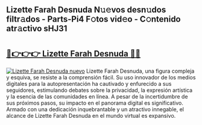 ## Lizette Farah Desnuda N𝚞𝚎vos desn𝚞dos filtr𝚊dos - Parts-Pi4 F𝚘tos vid𝚎o - C𝚘ntenido atr𝚊ctivo sHJ31

# <h2><a href="http://mb1ubi.tromn.icu/?c=Lizette+Farah+Desnuda">🔗👉👉👉 Lizette Farah Desnuda 🔗🔗</a></h2>

[![Lizette Farah Desnuda nuevo](https://i.imgur.com/pEAQMta.gif)](http://mb1ubi.tromn.icu/?c=Lizette+Farah+Desnuda)
Lizette Farah Desnuda, una figura compleja y esquiva, se resiste a la comprensión fácil. Su uso innovador de los medios digitales para la autopresentación ha cautivado y enfurecido a sus seguidores, estimulando debates sobre la privacidad, la expresión artística y la esencia de las comunidades en línea. A pesar de la incertidumbre de sus próximos pasos, su impacto en el panorama digital es significativo. Armado con una dedicación inquebrantable y un atractivo innegable, el alcance de Lizette Farah Desnuda en el mundo virtual es expansivo.

